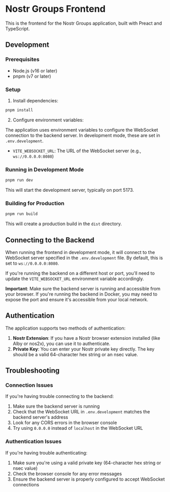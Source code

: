 # Nostr Groups Frontend

This is the frontend for the Nostr Groups application, built with Preact and TypeScript.

## Development

### Prerequisites

- Node.js (v16 or later)
- pnpm (v7 or later)

### Setup

1. Install dependencies:

```bash
pnpm install
```

2. Configure environment variables:

The application uses environment variables to configure the WebSocket connection to the backend server. In development mode, these are set in `.env.development`.

- `VITE_WEBSOCKET_URL`: The URL of the WebSocket server (e.g., `ws://0.0.0.0:8080`)

### Running in Development Mode

```bash
pnpm run dev
```

This will start the development server, typically on port 5173.

### Building for Production

```bash
pnpm run build
```

This will create a production build in the `dist` directory.

## Connecting to the Backend

When running the frontend in development mode, it will connect to the WebSocket server specified in the `.env.development` file. By default, this is set to `ws://0.0.0.0:8080`.

If you're running the backend on a different host or port, you'll need to update the `VITE_WEBSOCKET_URL` environment variable accordingly.

**Important**: Make sure the backend server is running and accessible from your browser. If you're running the backend in Docker, you may need to expose the port and ensure it's accessible from your local network.

## Authentication

The application supports two methods of authentication:

1. **Nostr Extension**: If you have a Nostr browser extension installed (like Alby or nos2x), you can use it to authenticate.
2. **Private Key**: You can enter your Nostr private key directly. The key should be a valid 64-character hex string or an nsec value.

## Troubleshooting

### Connection Issues

If you're having trouble connecting to the backend:

1. Make sure the backend server is running
2. Check that the WebSocket URL in `.env.development` matches the backend server's address
3. Look for any CORS errors in the browser console
4. Try using `0.0.0.0` instead of `localhost` in the WebSocket URL

### Authentication Issues

If you're having trouble authenticating:

1. Make sure you're using a valid private key (64-character hex string or nsec value)
2. Check the browser console for any error messages
3. Ensure the backend server is properly configured to accept WebSocket connections